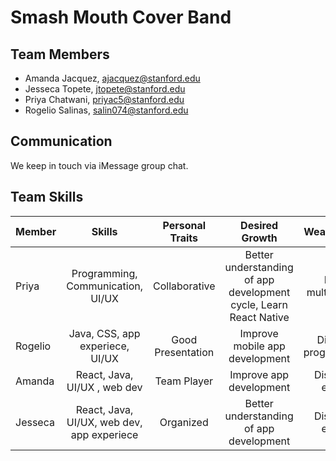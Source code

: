 # Smash Mouth Cover Band 

## Team Members
* Amanda Jacquez, ajacquez@stanford.edu
* Jesseca Topete, jtopete@stanford.edu
* Priya Chatwani, priyac5@stanford.edu
* Rogelio Salinas, salin074@stanford.edu

## Communication
We keep in touch via iMessage group chat.

## Team Skills

| Member  | Skills                                     | Personal Traits    | Desired Growth    | Weaknesses       |
| ------- |:------------------------------------------:| :-----------------:| :----------------:| :-------------:|
| Priya   | Programming, Communication, UI/UX          | Collaborative     | Better understanding of app development cycle, Learn React Native| Poor multitasking |
| Rogelio | Java, CSS, app experiece, UI/UX            | Good Presentation | Improve mobile app development | Dislikes programming |
| Amanda  | React, Java, UI/UX , web dev               | Team Player       | Improve app development        | Distracts easily |
| Jesseca | React, Java,  UI/UX, web dev, app experiece| Organized         | Better understanding of app development | Distracts easily|
